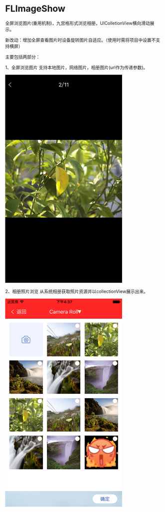 # FLImageShow
全屏浏览图片(重用机制)，九宫格形式浏览相册，UIColletionView横向滑动展示。

新改动：增加全屏查看图片时设备旋转图片自适应。（使用时需将项目中设置不支持横屏）

主要包括两部分：

1、全屏浏览图片
  支持本地图片，网络图片，相册图片(url作为传递参数)。
  
  ![image](https://github.com/qq3200341/FLImageShow/blob/master/Simulator.Screen.Shot.2016.2.26.4.37.56.png)
  
2、相册照片浏览
  从系统相册获取照片资源并以collectionView展示出来。
  
  ![image](https://github.com/qq3200341/FLImageShow/blob/master/Simulator.Screen.Shot.2016.2.26.4.37.49.png)
